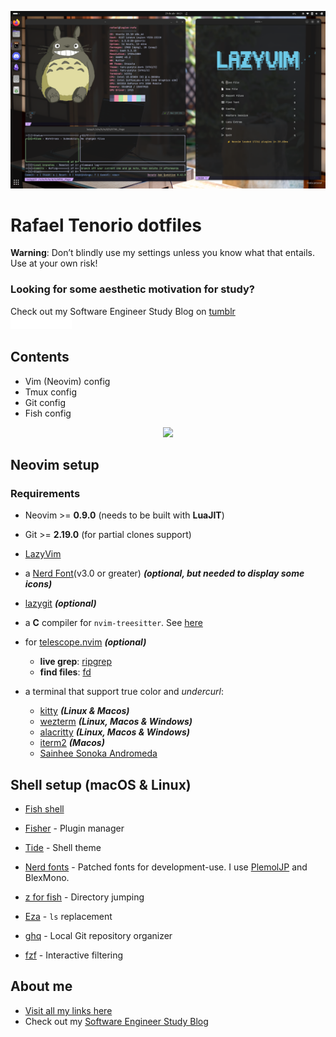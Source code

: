 ![Screen_page](./imgs/dotfiles.png)

# Rafael Tenorio dotfiles

**Warning**: Don’t blindly use my settings unless you know what that entails. Use at your own risk!

### Looking for some aesthetic motivation for study?

Check out my Software Engineer Study Blog on [tumblr](https://heart-ghost-studyblr.tumblr.com/)
<br><a href="https://heart-ghost-studyblr.tumblr.com/" target="blank"><img src="./imgs/width_logo.png" alt="tumblr_icon" height="20"></a>

## Contents

- Vim (Neovim) config
- Tmux config
- Git config
- Fish config

<p align="center">
  <a href="https://skillicons.dev">
    <img src="https://skillicons.dev/icons?i=git,vim,bash,bash&perline=14" />
  </a>
</p>

## Neovim setup

### Requirements

- Neovim >= **0.9.0** (needs to be built with **LuaJIT**)
- Git >= **2.19.0** (for partial clones support)
- [LazyVim](https://www.lazyvim.org/)
- a [Nerd Font](https://www.nerdfonts.com/)(v3.0 or greater) **_(optional, but needed to display some icons)_**
- [lazygit](https://github.com/jesseduffield/lazygit) **_(optional)_**
- a **C** compiler for `nvim-treesitter`. See [here](https://github.com/nvim-treesitter/nvim-treesitter#requirements)
- for [telescope.nvim](https://github.com/nvim-telescope/telescope.nvim) **_(optional)_**
  - **live grep**: [ripgrep](https://github.com/BurntSushi/ripgrep)
  - **find files**: [fd](https://github.com/sharkdp/fd)
- a terminal that support true color and _undercurl_:

  - [kitty](https://github.com/kovidgoyal/kitty) **_(Linux & Macos)_**
  - [wezterm](https://github.com/wez/wezterm) **_(Linux, Macos & Windows)_**
  - [alacritty](https://github.com/alacritty/alacritty) **_(Linux, Macos & Windows)_**
  - [iterm2](https://iterm2.com/) **_(Macos)_**
  - [Sainhee Sonoka Andromeda](https://github.com/sainnhe/sonokai)

## Shell setup (macOS & Linux)

- [Fish shell](https://fishshell.com/)

- [Fisher](https://github.com/jorgebucaran/fisher) - Plugin manager
- [Tide](https://github.com/IlanCosman/tide) - Shell theme
- [Nerd fonts](https://github.com/ryanoasis/nerd-fonts) - Patched fonts for development-use. I use [PlemolJP](https://github.com/yuru7/PlemolJP) and BlexMono.
- [z for fish](https://github.com/jethrokuan/z) - Directory jumping
- [Eza](https://github.com/eza-community/eza) - `ls` replacement
- [ghq](https://github.com/x-motemen/ghq) - Local Git repository organizer
- [fzf](https://github.com/PatrickF1/fzf.fish) - Interactive filtering

## About me

- [Visit all my links here](https://rafaeltenorio-links.fly.dev)
- Check out my [Software Engineer Study Blog](https://heart-ghost-studyblr.tumblr.com/)
